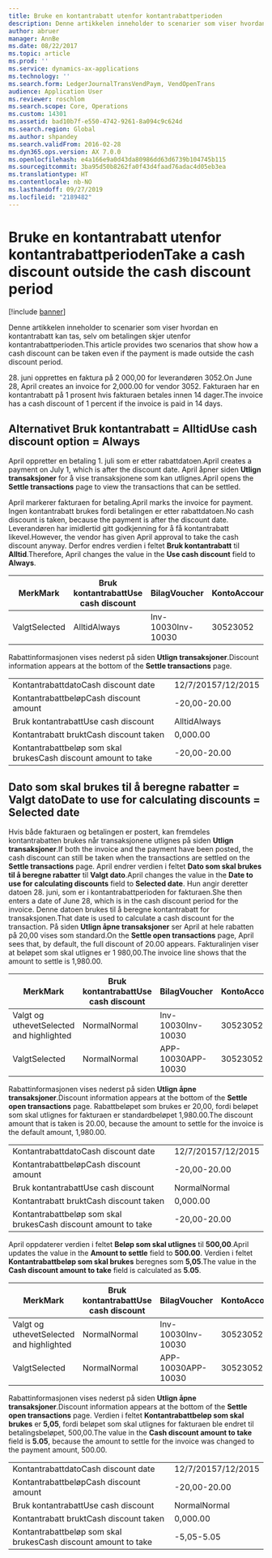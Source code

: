 ```yaml
---
title: Bruke en kontantrabatt utenfor kontantrabattperioden
description: Denne artikkelen inneholder to scenarier som viser hvordan en kontantrabatt kan tas, selv om betalingen skjer utenfor kontantrabattperioden.
author: abruer
manager: AnnBe
ms.date: 08/22/2017
ms.topic: article
ms.prod: ''
ms.service: dynamics-ax-applications
ms.technology: ''
ms.search.form: LedgerJournalTransVendPaym, VendOpenTrans
audience: Application User
ms.reviewer: roschlom
ms.search.scope: Core, Operations
ms.custom: 14301
ms.assetid: bad10b7f-e550-4742-9261-8a094c9c624d
ms.search.region: Global
ms.author: shpandey
ms.search.validFrom: 2016-02-28
ms.dyn365.ops.version: AX 7.0.0
ms.openlocfilehash: e4a166e9a0d43da80986dd63d6739b104745b115
ms.sourcegitcommit: 3ba95d50b8262fa0f43d4faad76adac4d05eb3ea
ms.translationtype: HT
ms.contentlocale: nb-NO
ms.lasthandoff: 09/27/2019
ms.locfileid: "2189482"
---
```

# <a name="take-a-cash-discount-outside-the-cash-discount-period"></a><span data-ttu-id="e775b-103">Bruke en kontantrabatt utenfor kontantrabattperioden</span><span class="sxs-lookup"><span data-stu-id="e775b-103">Take a cash discount outside the cash discount period</span></span>

[!include [banner](../includes/banner.md)]

<span data-ttu-id="e775b-104">Denne artikkelen inneholder to scenarier som viser hvordan en kontantrabatt kan tas, selv om betalingen skjer utenfor kontantrabattperioden.</span><span class="sxs-lookup"><span data-stu-id="e775b-104">This article provides two scenarios that show how a cash discount can be taken even if the payment is made outside the cash discount period.</span></span>

<span data-ttu-id="e775b-105">28. juni opprettes en faktura på 2 000,00 for leverandøren 3052.</span><span class="sxs-lookup"><span data-stu-id="e775b-105">On June 28, April creates an invoice for 2,000.00 for vendor 3052.</span></span> <span data-ttu-id="e775b-106">Fakturaen har en kontantrabatt på 1 prosent hvis fakturaen betales innen 14 dager.</span><span class="sxs-lookup"><span data-stu-id="e775b-106">The invoice has a cash discount of 1 percent if the invoice is paid in 14 days.</span></span>

## <a name="use-cash-discount-option--always"></a><span data-ttu-id="e775b-107">Alternativet Bruk kontantrabatt = Alltid</span><span class="sxs-lookup"><span data-stu-id="e775b-107">Use cash discount option = Always</span></span>
<span data-ttu-id="e775b-108">April oppretter en betaling 1. juli som er etter rabattdatoen.</span><span class="sxs-lookup"><span data-stu-id="e775b-108">April creates a payment on July 1, which is after the discount date.</span></span> <span data-ttu-id="e775b-109">April åpner siden **Utlign transaksjoner** for å vise transaksjonene som kan utlignes.</span><span class="sxs-lookup"><span data-stu-id="e775b-109">April opens the **Settle transactions** page to view the transactions that can be settled.</span></span> 

<span data-ttu-id="e775b-110">April markerer fakturaen for betaling.</span><span class="sxs-lookup"><span data-stu-id="e775b-110">April marks the invoice for payment.</span></span> <span data-ttu-id="e775b-111">Ingen kontantrabatt brukes fordi betalingen er etter rabattdatoen.</span><span class="sxs-lookup"><span data-stu-id="e775b-111">No cash discount is taken, because the payment is after the discount date.</span></span> <span data-ttu-id="e775b-112">Leverandøren har imidlertid gitt godkjenning for å få kontantrabatt likevel.</span><span class="sxs-lookup"><span data-stu-id="e775b-112">However, the vendor has given April approval to take the cash discount anyway.</span></span> <span data-ttu-id="e775b-113">Derfor endres verdien i feltet **Bruk kontantrabatt** til **Alltid**.</span><span class="sxs-lookup"><span data-stu-id="e775b-113">Therefore, April changes the value in the **Use cash discount** field to **Always**.</span></span>

| <span data-ttu-id="e775b-114">Merk</span><span class="sxs-lookup"><span data-stu-id="e775b-114">Mark</span></span>     | <span data-ttu-id="e775b-115">Bruk kontantrabatt</span><span class="sxs-lookup"><span data-stu-id="e775b-115">Use cash discount</span></span> | <span data-ttu-id="e775b-116">Bilag</span><span class="sxs-lookup"><span data-stu-id="e775b-116">Voucher</span></span>   | <span data-ttu-id="e775b-117">Konto</span><span class="sxs-lookup"><span data-stu-id="e775b-117">Account</span></span> | <span data-ttu-id="e775b-118">Kontantrabattdato</span><span class="sxs-lookup"><span data-stu-id="e775b-118">Cash discount date</span></span> | <span data-ttu-id="e775b-119">Forfallsdato</span><span class="sxs-lookup"><span data-stu-id="e775b-119">Due date</span></span>  | <span data-ttu-id="e775b-120">Faktura</span><span class="sxs-lookup"><span data-stu-id="e775b-120">Invoice</span></span> | <span data-ttu-id="e775b-121">Beløp i transaksjonsvaluta</span><span class="sxs-lookup"><span data-stu-id="e775b-121">Amount in transaction currency</span></span> | <span data-ttu-id="e775b-122">Valuta</span><span class="sxs-lookup"><span data-stu-id="e775b-122">Currency</span></span> | <span data-ttu-id="e775b-123">Beløp som skal utlignes</span><span class="sxs-lookup"><span data-stu-id="e775b-123">Amount to settle</span></span> |
|----------|-------------------|-----------|---------|--------------------|-----------|---------|--------------------------------|----------|------------------|
| <span data-ttu-id="e775b-124">Valgt</span><span class="sxs-lookup"><span data-stu-id="e775b-124">Selected</span></span> | <span data-ttu-id="e775b-125">Alltid</span><span class="sxs-lookup"><span data-stu-id="e775b-125">Always</span></span>            | <span data-ttu-id="e775b-126">Inv-10030</span><span class="sxs-lookup"><span data-stu-id="e775b-126">Inv-10030</span></span> | <span data-ttu-id="e775b-127">3052</span><span class="sxs-lookup"><span data-stu-id="e775b-127">3052</span></span>    | <span data-ttu-id="e775b-128">28/6/2015</span><span class="sxs-lookup"><span data-stu-id="e775b-128">6/28/2015</span></span>          | <span data-ttu-id="e775b-129">12/7/2015</span><span class="sxs-lookup"><span data-stu-id="e775b-129">7/12/2015</span></span> | <span data-ttu-id="e775b-130">10030</span><span class="sxs-lookup"><span data-stu-id="e775b-130">10030</span></span>   | <span data-ttu-id="e775b-131">-2 000,00</span><span class="sxs-lookup"><span data-stu-id="e775b-131">-2,000.00</span></span>                      | <span data-ttu-id="e775b-132">USD</span><span class="sxs-lookup"><span data-stu-id="e775b-132">USD</span></span>      | <span data-ttu-id="e775b-133">-1 980,00</span><span class="sxs-lookup"><span data-stu-id="e775b-133">-1,980.00</span></span>        |

<span data-ttu-id="e775b-134">Rabattinformasjonen vises nederst på siden **Utlign transaksjoner**.</span><span class="sxs-lookup"><span data-stu-id="e775b-134">Discount information appears at the bottom of the **Settle transactions** page.</span></span>

|                              |           |
|------------------------------|-----------|
| <span data-ttu-id="e775b-135">Kontantrabattdato</span><span class="sxs-lookup"><span data-stu-id="e775b-135">Cash discount date</span></span>           | <span data-ttu-id="e775b-136">12/7/2015</span><span class="sxs-lookup"><span data-stu-id="e775b-136">7/12/2015</span></span> |
| <span data-ttu-id="e775b-137">Kontantrabattbeløp</span><span class="sxs-lookup"><span data-stu-id="e775b-137">Cash discount amount</span></span>         | <span data-ttu-id="e775b-138">-20,00</span><span class="sxs-lookup"><span data-stu-id="e775b-138">-20.00</span></span>    |
| <span data-ttu-id="e775b-139">Bruk kontantrabatt</span><span class="sxs-lookup"><span data-stu-id="e775b-139">Use cash discount</span></span>            | <span data-ttu-id="e775b-140">Alltid</span><span class="sxs-lookup"><span data-stu-id="e775b-140">Always</span></span>    |
| <span data-ttu-id="e775b-141">Kontantrabatt brukt</span><span class="sxs-lookup"><span data-stu-id="e775b-141">Cash discount taken</span></span>          | <span data-ttu-id="e775b-142">0,00</span><span class="sxs-lookup"><span data-stu-id="e775b-142">0.00</span></span>      |
| <span data-ttu-id="e775b-143">Kontantrabattbeløp som skal brukes</span><span class="sxs-lookup"><span data-stu-id="e775b-143">Cash discount amount to take</span></span> | <span data-ttu-id="e775b-144">-20,00</span><span class="sxs-lookup"><span data-stu-id="e775b-144">-20.00</span></span>    |

## <a name="date-to-use-for-calculating-discounts--selected-date"></a><span data-ttu-id="e775b-145">Dato som skal brukes til å beregne rabatter = Valgt dato</span><span class="sxs-lookup"><span data-stu-id="e775b-145">Date to use for calculating discounts = Selected date</span></span>
<span data-ttu-id="e775b-146">Hvis både fakturaen og betalingen er postert, kan fremdeles kontantrabatten brukes når transaksjonene utlignes på siden **Utlign transaksjoner**.</span><span class="sxs-lookup"><span data-stu-id="e775b-146">If both the invoice and the payment have been posted, the cash discount can still be taken when the transactions are settled on the **Settle transactions** page.</span></span> <span data-ttu-id="e775b-147">April endrer verdien i feltet **Dato som skal brukes til å beregne rabatter** til **Valgt dato**.</span><span class="sxs-lookup"><span data-stu-id="e775b-147">April changes the value in the **Date to use for calculating discounts** field to **Selected date**.</span></span> <span data-ttu-id="e775b-148">Hun angir deretter datoen 28. juni, som er i kontantrabattperioden for fakturaen.</span><span class="sxs-lookup"><span data-stu-id="e775b-148">She then enters a date of June 28, which is in the cash discount period for the invoice.</span></span> <span data-ttu-id="e775b-149">Denne datoen brukes til å beregne kontantrabatt for transaksjonen.</span><span class="sxs-lookup"><span data-stu-id="e775b-149">That date is used to calculate a cash discount for the transaction.</span></span> <span data-ttu-id="e775b-150">På siden **Utlign åpne transaksjoner** ser April at hele rabatten på 20,00 vises som standard.</span><span class="sxs-lookup"><span data-stu-id="e775b-150">On the **Settle open transactions** page, April sees that, by default, the full discount of 20.00 appears.</span></span> <span data-ttu-id="e775b-151">Fakturalinjen viser at beløpet som skal utlignes er 1 980,00.</span><span class="sxs-lookup"><span data-stu-id="e775b-151">The invoice line shows that the amount to settle is 1,980.00.</span></span>

| <span data-ttu-id="e775b-152">Merk</span><span class="sxs-lookup"><span data-stu-id="e775b-152">Mark</span></span>                     | <span data-ttu-id="e775b-153">Bruk kontantrabatt</span><span class="sxs-lookup"><span data-stu-id="e775b-153">Use cash discount</span></span> | <span data-ttu-id="e775b-154">Bilag</span><span class="sxs-lookup"><span data-stu-id="e775b-154">Voucher</span></span>   | <span data-ttu-id="e775b-155">Konto</span><span class="sxs-lookup"><span data-stu-id="e775b-155">Account</span></span> | <span data-ttu-id="e775b-156">Kontantrabattdato</span><span class="sxs-lookup"><span data-stu-id="e775b-156">Cash discount date</span></span> | <span data-ttu-id="e775b-157">Forfallsdato</span><span class="sxs-lookup"><span data-stu-id="e775b-157">Due date</span></span>  | <span data-ttu-id="e775b-158">Faktura</span><span class="sxs-lookup"><span data-stu-id="e775b-158">Invoice</span></span> | <span data-ttu-id="e775b-159">Beløp i transaksjonsvaluta</span><span class="sxs-lookup"><span data-stu-id="e775b-159">Amount in transaction currency</span></span> | <span data-ttu-id="e775b-160">Valuta</span><span class="sxs-lookup"><span data-stu-id="e775b-160">Currency</span></span> | <span data-ttu-id="e775b-161">Beløp som skal utlignes</span><span class="sxs-lookup"><span data-stu-id="e775b-161">Amount to settle</span></span> |
|--------------------------|-------------------|-----------|---------|--------------------|-----------|---------|--------------------------------|----------|------------------|
| <span data-ttu-id="e775b-162">Valgt og uthevet</span><span class="sxs-lookup"><span data-stu-id="e775b-162">Selected and highlighted</span></span> | <span data-ttu-id="e775b-163">Normal</span><span class="sxs-lookup"><span data-stu-id="e775b-163">Normal</span></span>            | <span data-ttu-id="e775b-164">Inv-10030</span><span class="sxs-lookup"><span data-stu-id="e775b-164">Inv-10030</span></span> | <span data-ttu-id="e775b-165">3052</span><span class="sxs-lookup"><span data-stu-id="e775b-165">3052</span></span>    | <span data-ttu-id="e775b-166">28/6/2015</span><span class="sxs-lookup"><span data-stu-id="e775b-166">6/28/2015</span></span>          | <span data-ttu-id="e775b-167">12/7/2015</span><span class="sxs-lookup"><span data-stu-id="e775b-167">7/12/2015</span></span> | <span data-ttu-id="e775b-168">10030</span><span class="sxs-lookup"><span data-stu-id="e775b-168">10030</span></span>   | <span data-ttu-id="e775b-169">-2 000,00</span><span class="sxs-lookup"><span data-stu-id="e775b-169">-2,000.00</span></span>                      | <span data-ttu-id="e775b-170">USD</span><span class="sxs-lookup"><span data-stu-id="e775b-170">USD</span></span>      | <span data-ttu-id="e775b-171">-1 980,00</span><span class="sxs-lookup"><span data-stu-id="e775b-171">-1,980.00</span></span>        |
| <span data-ttu-id="e775b-172">Valgt</span><span class="sxs-lookup"><span data-stu-id="e775b-172">Selected</span></span>                 | <span data-ttu-id="e775b-173">Normal</span><span class="sxs-lookup"><span data-stu-id="e775b-173">Normal</span></span>            | <span data-ttu-id="e775b-174">APP-10030</span><span class="sxs-lookup"><span data-stu-id="e775b-174">APP-10030</span></span> | <span data-ttu-id="e775b-175">3052</span><span class="sxs-lookup"><span data-stu-id="e775b-175">3052</span></span>    | <span data-ttu-id="e775b-176">15/7/2015</span><span class="sxs-lookup"><span data-stu-id="e775b-176">7/15/2015</span></span>          | <span data-ttu-id="e775b-177">15/7/2015</span><span class="sxs-lookup"><span data-stu-id="e775b-177">7/15/2015</span></span> |         | <span data-ttu-id="e775b-178">500,00</span><span class="sxs-lookup"><span data-stu-id="e775b-178">500.00</span></span>                         | <span data-ttu-id="e775b-179">USD</span><span class="sxs-lookup"><span data-stu-id="e775b-179">USD</span></span>      | <span data-ttu-id="e775b-180">500,00</span><span class="sxs-lookup"><span data-stu-id="e775b-180">500.00</span></span>           |

<span data-ttu-id="e775b-181">Rabattinformasjonen vises nederst på siden **Utlign åpne transaksjoner**.</span><span class="sxs-lookup"><span data-stu-id="e775b-181">Discount information appears at the bottom of the **Settle open transactions** page.</span></span> <span data-ttu-id="e775b-182">Rabattbeløpet som brukes er 20,00, fordi beløpet som skal utlignes for fakturaen er standardbeløpet 1,980.00.</span><span class="sxs-lookup"><span data-stu-id="e775b-182">The discount amount that is taken is 20.00, because the amount to settle for the invoice is the default amount, 1,980.00.</span></span>

|                              |           |
|------------------------------|-----------|
| <span data-ttu-id="e775b-183">Kontantrabattdato</span><span class="sxs-lookup"><span data-stu-id="e775b-183">Cash discount date</span></span>           | <span data-ttu-id="e775b-184">12/7/2015</span><span class="sxs-lookup"><span data-stu-id="e775b-184">7/12/2015</span></span> |
| <span data-ttu-id="e775b-185">Kontantrabattbeløp</span><span class="sxs-lookup"><span data-stu-id="e775b-185">Cash discount amount</span></span>         | <span data-ttu-id="e775b-186">-20,00</span><span class="sxs-lookup"><span data-stu-id="e775b-186">-20.00</span></span>    |
| <span data-ttu-id="e775b-187">Bruk kontantrabatt</span><span class="sxs-lookup"><span data-stu-id="e775b-187">Use cash discount</span></span>            | <span data-ttu-id="e775b-188">Normal</span><span class="sxs-lookup"><span data-stu-id="e775b-188">Normal</span></span>    |
| <span data-ttu-id="e775b-189">Kontantrabatt brukt</span><span class="sxs-lookup"><span data-stu-id="e775b-189">Cash discount taken</span></span>          | <span data-ttu-id="e775b-190">0,00</span><span class="sxs-lookup"><span data-stu-id="e775b-190">0.00</span></span>      |
| <span data-ttu-id="e775b-191">Kontantrabattbeløp som skal brukes</span><span class="sxs-lookup"><span data-stu-id="e775b-191">Cash discount amount to take</span></span> | <span data-ttu-id="e775b-192">-20,00</span><span class="sxs-lookup"><span data-stu-id="e775b-192">-20.00</span></span>    |

<span data-ttu-id="e775b-193">April oppdaterer verdien i feltet **Beløp som skal utlignes** til **500,00**.</span><span class="sxs-lookup"><span data-stu-id="e775b-193">April updates the value in the **Amount to settle** field to **500.00**.</span></span> <span data-ttu-id="e775b-194">Verdien i feltet **Kontantrabattbeløp som skal brukes** beregnes som **5,05**.</span><span class="sxs-lookup"><span data-stu-id="e775b-194">The value in the **Cash discount amount to take** field is calculated as **5.05**.</span></span>

| <span data-ttu-id="e775b-195">Merk</span><span class="sxs-lookup"><span data-stu-id="e775b-195">Mark</span></span>                     | <span data-ttu-id="e775b-196">Bruk kontantrabatt</span><span class="sxs-lookup"><span data-stu-id="e775b-196">Use cash discount</span></span> | <span data-ttu-id="e775b-197">Bilag</span><span class="sxs-lookup"><span data-stu-id="e775b-197">Voucher</span></span>   | <span data-ttu-id="e775b-198">Konto</span><span class="sxs-lookup"><span data-stu-id="e775b-198">Account</span></span> | <span data-ttu-id="e775b-199">Dato</span><span class="sxs-lookup"><span data-stu-id="e775b-199">Date</span></span>      | <span data-ttu-id="e775b-200">Forfallsdato</span><span class="sxs-lookup"><span data-stu-id="e775b-200">Due date</span></span>  | <span data-ttu-id="e775b-201">Faktura</span><span class="sxs-lookup"><span data-stu-id="e775b-201">Invoice</span></span> | <span data-ttu-id="e775b-202">Beløp i transaksjonsvaluta</span><span class="sxs-lookup"><span data-stu-id="e775b-202">Amount in transaction currency</span></span> | <span data-ttu-id="e775b-203">Valuta</span><span class="sxs-lookup"><span data-stu-id="e775b-203">Currency</span></span> | <span data-ttu-id="e775b-204">Beløp som skal utlignes</span><span class="sxs-lookup"><span data-stu-id="e775b-204">Amount to settle</span></span> |
|--------------------------|-------------------|-----------|---------|-----------|-----------|---------|--------------------------------|----------|------------------|
| <span data-ttu-id="e775b-205">Valgt og uthevet</span><span class="sxs-lookup"><span data-stu-id="e775b-205">Selected and highlighted</span></span> | <span data-ttu-id="e775b-206">Normal</span><span class="sxs-lookup"><span data-stu-id="e775b-206">Normal</span></span>            | <span data-ttu-id="e775b-207">Inv-10030</span><span class="sxs-lookup"><span data-stu-id="e775b-207">Inv-10030</span></span> | <span data-ttu-id="e775b-208">3052</span><span class="sxs-lookup"><span data-stu-id="e775b-208">3052</span></span>    | <span data-ttu-id="e775b-209">28/6/2015</span><span class="sxs-lookup"><span data-stu-id="e775b-209">6/28/2015</span></span> | <span data-ttu-id="e775b-210">12/7/2015</span><span class="sxs-lookup"><span data-stu-id="e775b-210">7/12/2015</span></span> | <span data-ttu-id="e775b-211">10030</span><span class="sxs-lookup"><span data-stu-id="e775b-211">10030</span></span>   | <span data-ttu-id="e775b-212">2 000,00</span><span class="sxs-lookup"><span data-stu-id="e775b-212">2,000.00</span></span>                       | <span data-ttu-id="e775b-213">USD</span><span class="sxs-lookup"><span data-stu-id="e775b-213">USD</span></span>      | <span data-ttu-id="e775b-214">-500,00</span><span class="sxs-lookup"><span data-stu-id="e775b-214">-500.00</span></span>          |
| <span data-ttu-id="e775b-215">Valgt</span><span class="sxs-lookup"><span data-stu-id="e775b-215">Selected</span></span>                 | <span data-ttu-id="e775b-216">Normal</span><span class="sxs-lookup"><span data-stu-id="e775b-216">Normal</span></span>            | <span data-ttu-id="e775b-217">APP-10030</span><span class="sxs-lookup"><span data-stu-id="e775b-217">APP-10030</span></span> | <span data-ttu-id="e775b-218">3052</span><span class="sxs-lookup"><span data-stu-id="e775b-218">3052</span></span>    | <span data-ttu-id="e775b-219">15/7/2015</span><span class="sxs-lookup"><span data-stu-id="e775b-219">7/15/2015</span></span> | <span data-ttu-id="e775b-220">15/7/2015</span><span class="sxs-lookup"><span data-stu-id="e775b-220">7/15/2015</span></span> |         | <span data-ttu-id="e775b-221">500,00</span><span class="sxs-lookup"><span data-stu-id="e775b-221">500.00</span></span>                         | <span data-ttu-id="e775b-222">USD</span><span class="sxs-lookup"><span data-stu-id="e775b-222">USD</span></span>      | <span data-ttu-id="e775b-223">500,00</span><span class="sxs-lookup"><span data-stu-id="e775b-223">500.00</span></span>           |

<span data-ttu-id="e775b-224">Rabattinformasjonen vises nederst på siden **Utlign åpne transaksjoner**.</span><span class="sxs-lookup"><span data-stu-id="e775b-224">Discount information appears at the bottom of the **Settle open transactions** page.</span></span> <span data-ttu-id="e775b-225">Verdien i feltet **Kontantrabattbeløp som skal brukes** er **5,05**, fordi beløpet som skal utlignes for fakturaen ble endret til betalingsbeløpet, 500,00.</span><span class="sxs-lookup"><span data-stu-id="e775b-225">The value in the **Cash discount amount to take** field is **5.05**, because the amount to settle for the invoice was changed to the payment amount, 500.00.</span></span>

|                              |           |
|------------------------------|-----------|
| <span data-ttu-id="e775b-226">Kontantrabattdato</span><span class="sxs-lookup"><span data-stu-id="e775b-226">Cash discount date</span></span>           | <span data-ttu-id="e775b-227">12/7/2015</span><span class="sxs-lookup"><span data-stu-id="e775b-227">7/12/2015</span></span> |
| <span data-ttu-id="e775b-228">Kontantrabattbeløp</span><span class="sxs-lookup"><span data-stu-id="e775b-228">Cash discount amount</span></span>         | <span data-ttu-id="e775b-229">-20,00</span><span class="sxs-lookup"><span data-stu-id="e775b-229">-20.00</span></span>    |
| <span data-ttu-id="e775b-230">Bruk kontantrabatt</span><span class="sxs-lookup"><span data-stu-id="e775b-230">Use cash discount</span></span>            | <span data-ttu-id="e775b-231">Normal</span><span class="sxs-lookup"><span data-stu-id="e775b-231">Normal</span></span>    |
| <span data-ttu-id="e775b-232">Kontantrabatt brukt</span><span class="sxs-lookup"><span data-stu-id="e775b-232">Cash discount taken</span></span>          | <span data-ttu-id="e775b-233">0,00</span><span class="sxs-lookup"><span data-stu-id="e775b-233">0.00</span></span>      |
| <span data-ttu-id="e775b-234">Kontantrabattbeløp som skal brukes</span><span class="sxs-lookup"><span data-stu-id="e775b-234">Cash discount amount to take</span></span> | <span data-ttu-id="e775b-235">-5,05</span><span class="sxs-lookup"><span data-stu-id="e775b-235">-5.05</span></span>     |





